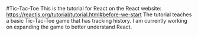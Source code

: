 #Tic-Tac-Toe
This is the tutorial for React on the React website: https://reactjs.org/tutorial/tutorial.html#before-we-start
The tutorial teaches a basic Tic-Tac-Toe game that has tracking history.
I am currently working on expanding the game to better understand React.

